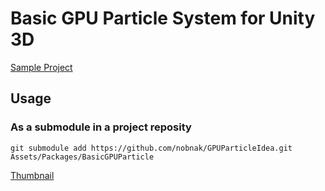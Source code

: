 # Basic GPU Particle System for Unity 3D

[Sample Project](https://github.com/nobnak/TestGPUParticleIdea)

## Usage
### As a submodule in a project reposity
```git submodule add https://github.com/nobnak/GPUParticleIdea.git Assets/Packages/BasicGPUParticle```

[Thumbnail](https://youtu.be/SPkWnzZM4KE "Here")
